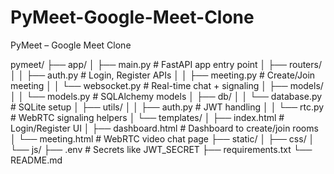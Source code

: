 # PyMeet-Google-Meet-Clone
PyMeet – Google Meet Clone


pymeet/
├── app/
│   ├── main.py                # FastAPI app entry point
│   ├── routers/
│   │   ├── auth.py            # Login, Register APIs
│   │   ├── meeting.py         # Create/Join meeting
│   │   └── websocket.py       # Real-time chat + signaling
│   ├── models/
│   │   └── models.py          # SQLAlchemy models
│   ├── db/
│   │   └── database.py        # SQLite setup
│   ├── utils/
│   │   ├── auth.py            # JWT handling
│   │   └── rtc.py             # WebRTC signaling helpers
│   └── templates/
│       ├── index.html         # Login/Register UI
│       ├── dashboard.html     # Dashboard to create/join rooms
│       └── meeting.html       # WebRTC video chat page
├── static/
│   ├── css/
│   └── js/
├── .env                       # Secrets like JWT_SECRET
├── requirements.txt
└── README.md
